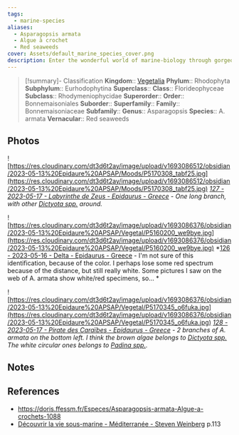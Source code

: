 ```yaml
---
tags:
  - marine-species
aliases:
  - Asparagopsis armata
  - Algue à crochet
  - Red seaweeds
cover: Assets/default_marine_species_cover.png
description: Enter the wonderful world of marine-biology through gorgeous underwater pictures of marine animals and photosynthetic organisms.
---
```

> [!summary]- Classification
**Kingdom**:: [Vegetalia](Vegetalia.md)
**Phylum**:: Rhodophyta
**Subphylum**:: Eurhodophytina
**Superclass**::
**Class**:: Florideophyceae
**Subclass**:: Rhodymeniophycidae
**Superorder**::
**Order**:: Bonnemaisoniales
**Suborder**::
**Superfamily**::
**Family**:: Bonnemaisoniaceae
**Subfamily**::
**Genus**:: Asparagopsis
**Species**:: A. armata
**Vernacular**:: Red seaweeds

## Photos
![https://res.cloudinary.com/dt3d6t2ay/image/upload/v1693086512/obsidian/2023-05-13%20Epidaure%20APSAP/Moods/P5170308_tabf25.jpg](https://res.cloudinary.com/dt3d6t2ay/image/upload/v1693086512/obsidian/2023-05-13%20Epidaure%20APSAP/Moods/P5170308_tabf25.jpg)
*[127 - 2023-05-17 - Labyrinthe de Zeus - Epidaurus - Greece](127%20-%202023-05-17%20-%20Labyrinthe%20de%20Zeus%20-%20Epidaurus%20-%20Greece.md) - One long branch, with other [Dictyota spp.](Dictyota%20spp..md) around.*

![https://res.cloudinary.com/dt3d6t2ay/image/upload/v1693086376/obsidian/2023-05-13%20Epidaure%20APSAP/Vegetal/P5160200_we9bye.jpg](https://res.cloudinary.com/dt3d6t2ay/image/upload/v1693086376/obsidian/2023-05-13%20Epidaure%20APSAP/Vegetal/P5160200_we9bye.jpg)
*[126 - 2023-05-16 - Delta - Epidaurus - Greece](126%20-%202023-05-16%20-%20Delta%20-%20Epidaurus%20-%20Greece.md) - I'm not sure of this identification, because of the color. I perhaps lose some red spectrum because of the distance, but still really white. Some pictures I saw on the web of A. armata show white/red specimens, so... *

![https://res.cloudinary.com/dt3d6t2ay/image/upload/v1693086376/obsidian/2023-05-13%20Epidaure%20APSAP/Vegetal/P5170345_o6fuka.jpg](https://res.cloudinary.com/dt3d6t2ay/image/upload/v1693086376/obsidian/2023-05-13%20Epidaure%20APSAP/Vegetal/P5170345_o6fuka.jpg)
*[128 - 2023-05-17 - Pirate des Caraïbes - Epidaurus - Greece](128%20-%202023-05-17%20-%20Pirate%20des%20Caraïbes%20-%20Epidaurus%20-%20Greece.md) - 2 branches of A. armata on the bottom left. I think the brown algae belongs to [Dictyota spp.](Dictyota%20spp..md) The white circular ones belongs to [Padina spp.](Padina%20spp..md).*

## Notes

## References
- https://doris.ffessm.fr/Especes/Asparagopsis-armata-Algue-a-crochets-1088
- [Découvrir la vie sous-marine - Méditerranée - Steven Weinberg](Découvrir%20la%20vie%20sous-marine%20-%20Méditerranée%20-%20Steven%20Weinberg.md) p.113